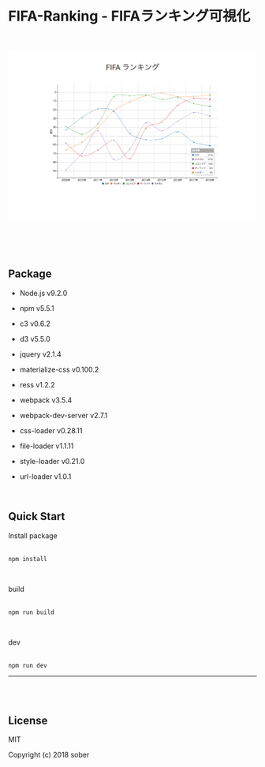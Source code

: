 # FIFA-Ranking - FIFAランキング可視化

<br>

![img_1](./img/img_1.png)

<br>
<br>
<br>

## Package

- Node.js v9.2.0
- npm v5.5.1

- c3 v0.6.2
- d3 v5.5.0
- jquery v2.1.4
- materialize-css v0.100.2
- ress v1.2.2
- webpack v3.5.4
- webpack-dev-server v2.7.1
- css-loader v0.28.11
- file-loader v1.1.11
- style-loader v0.21.0
- url-loader v1.0.1

<br>

## Quick Start

Install package

```

npm install

```

<br>

build

```

npm run build

```

<br>

dev

```

npm run dev

```

---

<br>
<br>

## License
MIT

Copyright (c) 2018 sober

<br>


